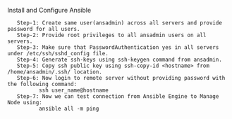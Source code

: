 Install and Configure Ansible

       Step-1: Create same user(ansadmin) across all servers and provide password for all users.
       Step-2: Provide root privileges to all ansadmin users on all servers.
       Step-3: Make sure that PasswordAuthentication yes in all servers under /etc/ssh/sshd_config file.
       Step-4: Generate ssh-keys using ssh-keygen command from ansadmin.
       Step-5: Copy ssh public key using ssh-copy-id <hostname> from /home/ansadmin/.ssh/ location.
       Step-6: Now login to remote server without providing password with the following command:
              ssh user_name@hostname
       Step-7: Now we can test connection from Ansible Engine to Manage Node using:
              ansible all -m ping

